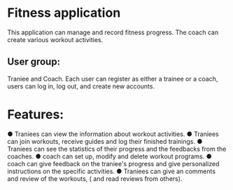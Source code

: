 # Fitness application

This application can manage and record fitness progress. The coach can create various workout activities.


## User group: 
Traniee and Coach. Each user can register as either a trainee or a coach, users can log in, log out, and create new accounts.

# Features:
● Traniees can view the information about workout activities.
● Traniees can join workouts, receive guides and log their finished trainings.
● Traniees can see the statistics of their progress and the feedbacks from the coaches.
● coach can set up, modify and delete workout programs. 
● coach can give feedback on the traniee's progress and give personalized instructions on the specific activities.
● Traniees can give an comments and review of the workouts, ( and read reviews from others). 


